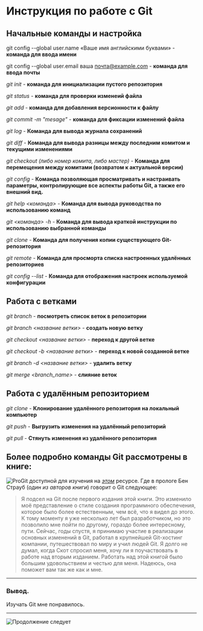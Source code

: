 # Инструкция по работе с Git


## Начальные команды и настройка

git config --global user.name «Ваше имя английскими буквами» - **команда для ввода имени**

git config --global user.email ваша почта@example.com - **команда для ввода почты**

*git init* - **команда для инициализации пустого репозитория**

*git status* - **команда для проверки изменеий файла**

*git add* - **команда для добавления версионности к файлу**

*git commit -m "mesage"* - **команда для фиксации изменений файла**

*git log* - **Команда для вывода журнала сохранений**

*git diff* - **Команда для вывода разницы между последним комитом и текущими изменениями**

*git checkout (либо номер комита, либо мастер)* - **Команда для перемещения между комитами (возвратом к актуальной версии)**

*git config* - **Команда позволяющая просматривать и настраивать параметры, контролирующие все аспекты работы Git, а также его внешний вид.**

*git help <команда>* - **Команда для вывода руководства по использованию команд**

*git <команда> -h* - **Команда для вывода краткой инструкции по использованию выбранной команды**

*git clone* - **Команда для получения копии существующего Git-репозитория**

*git remote* - **Команда для просморта списка настроенных удалённых репозиториев**

*git config --list* - **Команда для отображения настроек используемой конфигурации**

## Работа с ветками

*git branch* - **посмотреть список веток в репозитории**

*git branch <название ветки>* - **создать новую ветку**

*git checkout <название ветки>* - **переход к другой ветке**

*git checkout -b <название ветки>* - **переход к новой созданной ветке**

*git branch -d <название ветки>* - **удалить ветку**

*git merge <branch_name>* - **слияние веток**


## Работа с удалённым репозиторием

*git clone* - **Клонирование удалённого репозитория на локальный компьютер**

*git push* - **Выгрузить изменения на удалённый репозиторий**

*git pull* - **Стянуть изменения из удалённого репозитория**

## Более подробно команды Git рассмотрены в книге:

![ProGit](ProGit.jpg)
доступной для изучения на [_этом_](https://git-scm.com/book/ru/v2) ресурсе. Где в прологе Бен Страуб (*один из авторов книги*) говорит о Git следующее:

>Я подсел на Git после первого издания этой книги. Это изменило моё представление о стиле создания программного обеспечения, которое было более естественным, чем всё, что я видел до этого. К тому моменту я уже несколько лет был разработчиком, но это позволило мне пойти по другому, гораздо более интересному, пути.
>Сейчас, годы спустя, я принимаю участие в реализации основных изменений в Git, работал в крупнейшей Git-хостинг компании, путешествовал по миру и учил людей Git. Я долго не думал, когда Скот спросил меня, хочу ли я поучаствовать в работе над вторым изданием. Работать над этой книгой было большим удовольствием и честью для меня. Надеюсь, она поможет вам так же как и мне.

___
### Вывод.

Изучать Git мне понравилось.
____
![Продолжение следует](tobecontinued.jpg)